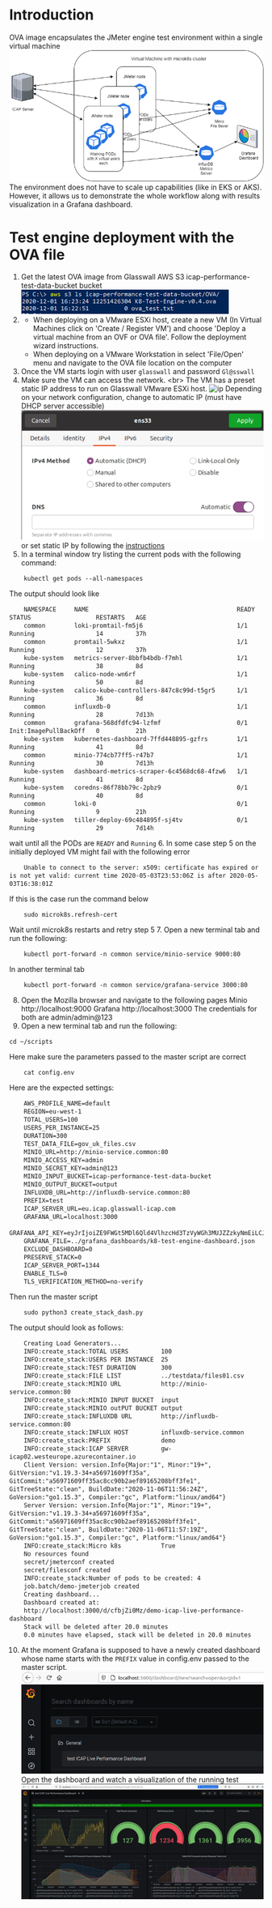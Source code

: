# Introduction
OVA image encapsulates the JMeter engine test environment within a single virtual machine
![traffic](pngs/jmeter-test-ova.png)
The environment does not have to scale up capabilities (like in EKS or AKS). However, it allows us to demonstrate the whole workflow along with results visualization in a Grafana dashboard.
# Test engine deployment with the OVA file
1. Get the latest OVA image from Glasswall AWS S3 icap-performance-test-data-bucket bucket
![bucket](pngs/aws-bucket.png)
2. 
    - When deploying on a VMware ESXi host, create a new VM (In Virtual Machines click on 'Create / Register VM') and choose 'Deploy a virtual machine from an OVF or OVA file'. Follow the deployment wizard instructions.
    - When deploying on a VMware Workstation in select 'File/Open' menu and navigate to the OVA file location on the computer
3. Once the VM starts login with user `glasswall` and password `Gl@sswall`
4. Make sure the VM can access the network. <br\>
The VM has a preset static IP address to run on Glasswall VMware ESXi host.
![ip](pngs/ip-settings.png)
Depending on your network configuration, change to automatic IP (must have DHCP server accessible)
![auto](pngs/ip-auto.png)
or set static IP by following the [instructions](https://www.howtoforge.com/linux-basics-set-a-static-ip-on-ubuntu)
5. In a terminal window try listing the current pods with the following command:
```
    kubectl get pods --all-namespaces
```
The output should look like
```
    NAMESPACE     NAME                                         READY   STATUS                  RESTARTS   AGE
    common        loki-promtail-fm5j6                          1/1     Running                 14         37h
    common        promtail-5wkxz                               1/1     Running                 12         37h
    kube-system   metrics-server-8bbfb4bdb-f7mhl               1/1     Running                 38         8d
    kube-system   calico-node-wn6rf                            1/1     Running                 50         8d
    kube-system   calico-kube-controllers-847c8c99d-t5gr5      1/1     Running                 36         8d
    common        influxdb-0                                   1/1     Running                 28         7d13h
    common        grafana-568dfdfc94-lzfmf                     0/1     Init:ImagePullBackOff   0          21h
    kube-system   kubernetes-dashboard-7ffd448895-gzfrs        1/1     Running                 41         8d
    common        minio-774cb77ff5-r47b7                       1/1     Running                 30         7d13h
    kube-system   dashboard-metrics-scraper-6c4568dc68-4fzw6   1/1     Running                 41         8d
    kube-system   coredns-86f78bb79c-2pbz9                     0/1     Running                 40         8d
    common        loki-0                                       0/1     Running                 9          21h
    kube-system   tiller-deploy-69c484895f-sj4tv               0/1     Running                 29         7d14h
```
wait until all the PODs are `READY` and `Running`
6. In some case step 5 on the initially deployed VM might fail with the following error
```
    Unable to connect to the server: x509: certificate has expired or is not yet valid: current time 2020-05-03T23:53:06Z is after 2020-05-03T16:38:01Z
```
If this is the case run the command below
```
    sudo microk8s.refresh-cert
```
Wait until microk8s restarts and retry step 5
7. Open a new terminal tab and run the following:
```
    kubectl port-forward -n common service/minio-service 9000:80
```
In another terminal tab
```
    kubectl port-forward -n common service/grafana-service 3000:80
```
8. Open the Mozilla browser and navigate to the following pages 
Minio http://localhost:9000
Grafana http://localhost:3000
The credentials for both are admin/admin@123
9. Open a new terminal tab and run the following:
```
cd ~/scripts
```
Here make sure the parameters passed to the master script are correct
```
    cat config.env
```
Here are the expected settings:
```
    AWS_PROFILE_NAME=default
    REGION=eu-west-1
    TOTAL_USERS=100
    USERS_PER_INSTANCE=25
    DURATION=300
    TEST_DATA_FILE=gov_uk_files.csv
    MINIO_URL=http://minio-service.common:80
    MINIO_ACCESS_KEY=admin
    MINIO_SECRET_KEY=admin@123
    MINIO_INPUT_BUCKET=icap-performance-test-data-bucket
    MINIO_OUTPUT_BUCKET=output
    INFLUXDB_URL=http://influxdb-service.common:80
    PREFIX=test
    ICAP_SERVER_URL=eu.icap.glasswall-icap.com
    GRAFANA_URL=localhost:3000
    GRAFANA_API_KEY=eyJrIjoiZE9FWGt5MDl6Qld4VlhzcHd3TzVyWGh3MUJZZzkyNmEiLCJuIjoiSk1ldGVyIHRlc3QiLCJpZCI6MX0=
    GRAFANA_FILE=../grafana_dashboards/k8-test-engine-dashboard.json
    EXCLUDE_DASHBOARD=0
    PRESERVE_STACK=0
    ICAP_SERVER_PORT=1344
    ENABLE_TLS=0
    TLS_VERIFICATION_METHOD=no-verify
```
Then run the master script
```
    sudo python3 create_stack_dash.py 
```
The output should look as follows:
```
    Creating Load Generators...
    INFO:create_stack:TOTAL USERS         100
    INFO:create_stack:USERS PER INSTANCE  25
    INFO:create_stack:TEST DURATION       300
    INFO:create_stack:FILE LIST           ../testdata/files01.csv
    INFO:create_stack:MINIO URL           http://minio-service.common:80
    INFO:create_stack:MINIO INPUT BUCKET  input
    INFO:create_stack:MINIO outPUT BUCKET output
    INFO:create_stack:INFLUXDB URL        http://influxdb-service.common:80
    INFO:create_stack:INFLUX HOST         influxdb-service.common
    INFO:create_stack:PREFIX              demo
    INFO:create_stack:ICAP SERVER         gw-icap02.westeurope.azurecontainer.io
    Client Version: version.Info{Major:"1", Minor:"19+", GitVersion:"v1.19.3-34+a56971609ff35a", GitCommit:"a56971609ff35ac8cc90b2aef89165208bff3fe1", GitTreeState:"clean", BuildDate:"2020-11-06T11:56:24Z", GoVersion:"go1.15.3", Compiler:"gc", Platform:"linux/amd64"}
    Server Version: version.Info{Major:"1", Minor:"19+", GitVersion:"v1.19.3-34+a56971609ff35a", GitCommit:"a56971609ff35ac8cc90b2aef89165208bff3fe1", GitTreeState:"clean", BuildDate:"2020-11-06T11:57:19Z", GoVersion:"go1.15.3", Compiler:"gc", Platform:"linux/amd64"}
    INFO:create_stack:Micro k8s           True
    No resources found
    secret/jmeterconf created
    secret/filesconf created
    INFO:create_stack:Number of pods to be created: 4
    job.batch/demo-jmeterjob created
    Creating dashboard...
    Dashboard created at: 
    http://localhost:3000/d/cfbjZi0Mz/demo-icap-live-performance-dashboard
    Stack will be deleted after 20.0 minutes
    0.0 minutes have elapsed, stack will be deleted in 20.0 minutes
```
10. At the moment Grafana is supposed to have a newly created dashboard whose name starts with the `PREFIX` value in config.env passed to the master script. 
![new-dashboard](pngs/new-dashboard.png)
Open the dashboard and watch a visualization of the running test 
![dashboard](pngs/dashboard.png)